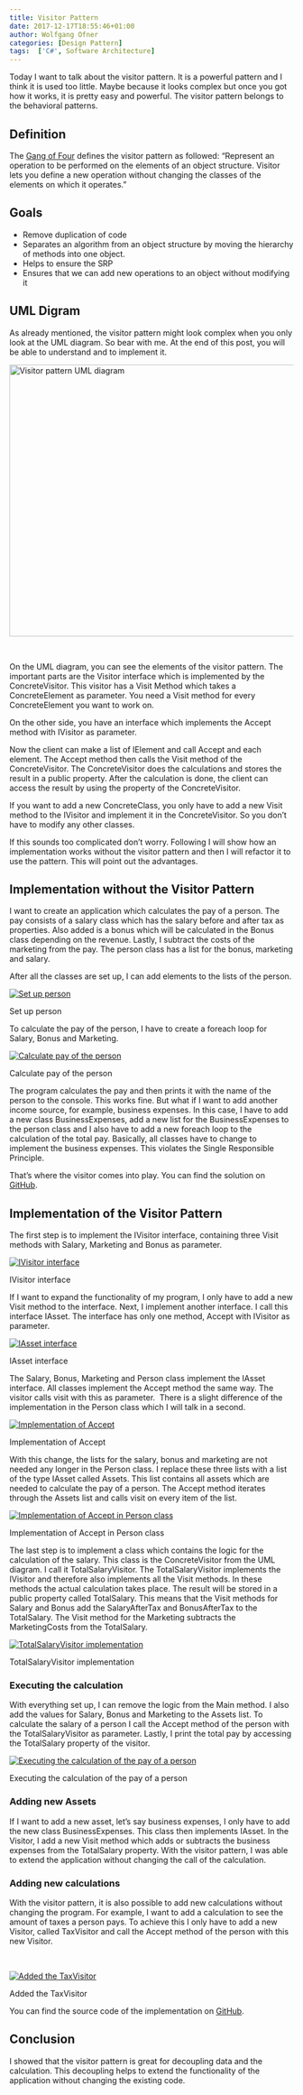 ```yaml
---
title: Visitor Pattern
date: 2017-12-17T18:55:46+01:00
author: Wolfgang Ofner
categories: [Design Pattern]
tags:  ['C#', Software Architecture]
---
```

Today I want to talk about the visitor pattern. It is a powerful pattern and I think it is used too little. Maybe because it looks complex but once you got how it works, it is pretty easy and powerful. The visitor pattern belongs to the behavioral patterns.

## Definition

The <a href="http://www.dofactory.com/net/visitor-design-pattern" target="_blank" rel="noopener">Gang of Four</a> defines the visitor pattern as followed: &#8220;Represent an operation to be performed on the elements of an object structure. Visitor lets you define a new operation without changing the classes of the elements on which it operates.&#8221;

## Goals

  * Remove duplication of code
  * Separates an algorithm from an object structure by moving the hierarchy of methods into one object.
  * Helps to ensure the SRP
  * Ensures that we can add new operations to an object without modifying it

## UML Digram

As already mentioned, the visitor pattern might look complex when you only look at the UML diagram. So bear with me. At the end of this post, you will be able to understand and to implement it.

[<img loading="lazy" class="aligncenter wp-image-492" src="/assets/img/posts/2017/12/Visitor-pattern-UML-diagram.jpg" alt="Visitor pattern UML diagram" width="700" height="482" />](/assets/img/posts/2017/12/Visitor-pattern-UML-diagram.jpg)

&nbsp;

On the UML diagram, you can see the elements of the visitor pattern. The important parts are the Visitor interface which is implemented by the ConcreteVisitor. This visitor has a Visit Method which takes a ConcreteElement as parameter. You need a Visit method for every ConcreteElement you want to work on.

On the other side, you have an interface which implements the Accept method with IVisitor as parameter.

Now the client can make a list of IElement and call Accept and each element. The Accept method then calls the Visit method of the ConcreteVisitor. The ConcreteVisitor does the calculations and stores the result in a public property. After the calculation is done, the client can access the result by using the property of the ConcreteVisitor.

If you want to add a new ConcreteClass, you only have to add a new Visit method to the IVisitor and implement it in the ConcreteVisitor. So you don&#8217;t have to modify any other classes.

If this sounds too complicated don&#8217;t worry. Following I will show how an implementation works without the visitor pattern and then I will refactor it to use the pattern. This will point out the advantages.

## Implementation without the Visitor Pattern

I want to create an application which calculates the pay of a person. The pay consists of a salary class which has the salary before and after tax as properties. Also added is a bonus which will be calculated in the Bonus class depending on the revenue. Lastly, I subtract the costs of the marketing from the pay. The person class has a list for the bonus, marketing and salary.

After all the classes are set up, I can add elements to the lists of the person.

<div class="col-12 col-sm-10 aligncenter">
  <a href="/assets/img/posts/2017/12/Set-up-person.jpg"><img loading="lazy" src="/assets/img/posts/2017/12/Set-up-person.jpg" alt="Set up person" /></a>
  
  <p>
    Set up person
  </p>
</div>

To calculate the pay of the person, I have to create a foreach loop for Salary, Bonus and Marketing.

<div class="col-12 col-sm-10 aligncenter">
  <a href="/assets/img/posts/2017/12/Calculate-pay-of-the-person.jpg"><img loading="lazy" src="/assets/img/posts/2017/12/Calculate-pay-of-the-person.jpg" alt="Calculate pay of the person" /></a>
  
  <p>
    Calculate pay of the person
  </p>
</div>

The program calculates the pay and then prints it with the name of the person to the console. This works fine. But what if I want to add another income source, for example, business expenses. In this case, I have to add a new class BusinessExpenses, add a new list for the BusinessExpenses to the person class and I also have to add a new foreach loop to the calculation of the total pay. Basically, all classes have to change to implement the business expenses. This violates the Single Responsible Principle.

That’s where the visitor comes into play. You can find the solution on [GitHub](https://github.com/WolfgangOfner/WithoutVisitorPattern).

## Implementation of the Visitor Pattern

The first step is to implement the IVisitor interface, containing three Visit methods with Salary, Marketing and Bonus as parameter.

<div class="col-12 col-sm-10 aligncenter">
  <a href="/assets/img/posts/2017/12/IVisitor.jpg"><img loading="lazy" src="/assets/img/posts/2017/12/IVisitor.jpg" alt="IVisitor interface" /></a>
  
  <p>
    IVisitor interface
  </p>
</div>

If I want to expand the functionality of my program, I only have to add a new Visit method to the interface. Next, I implement another interface. I call this interface IAsset. The interface has only one method, Accept with IVisitor as parameter.

<div class="col-12 col-sm-10 aligncenter">
  <a href="/assets/img/posts/2017/12/IAsset.jpg"><img loading="lazy" src="/assets/img/posts/2017/12/IAsset.jpg" alt="IAsset interface" /></a>
  
  <p>
    IAsset interface
  </p>
</div>

The Salary, Bonus, Marketing and Person class implement the IAsset interface. All classes implement the Accept method the same way. The visitor calls visit with this as parameter.  There is a slight difference of the implementation in the Person class which I will talk in a second.

<div class="col-12 col-sm-10 aligncenter">
  <a href="/assets/img/posts/2017/12/Implementation-of-Accept.jpg"><img loading="lazy" src="/assets/img/posts/2017/12/Implementation-of-Accept.jpg" alt="Implementation of Accept" /></a>
  
  <p>
    Implementation of Accept
  </p>
</div>

With this change, the lists for the salary, bonus and marketing are not needed any longer in the Person class. I replace these three lists with a list of the type IAsset called Assets. This list contains all assets which are needed to calculate the pay of a person. The Accept method iterates through the Assets list and calls visit on every item of the list.

<div class="col-12 col-sm-10 aligncenter">
  <a href="/assets/img/posts/2017/12/Implementation-of-Accept-in-Person-class.jpg"><img loading="lazy" src="/assets/img/posts/2017/12/Implementation-of-Accept-in-Person-class.jpg" alt="Implementation of Accept in Person class" /></a>
  
  <p>
    Implementation of Accept in Person class
  </p>
</div>

The last step is to implement a class which contains the logic for the calculation of the salary. This class is the ConcreteVisitor from the UML diagram. I call it TotalSalaryVisitor. The TotalSalaryVisitor implements the IVisitor and therefore also implements all the Visit methods. In these methods the actual calculation takes place. The result will be stored in a public property called TotalSalary. This means that the Visit methods for Salary and Bonus add the SalaryAfterTax and BonusAfterTax to the TotalSalary. The Visit method for the Marketing subtracts the MarketingCosts from the TotalSalary.

<div class="col-12 col-sm-10 aligncenter">
  <a href="/assets/img/posts/2017/12/TotalSalaryVisitor.jpg"><img loading="lazy" src="/assets/img/posts/2017/12/TotalSalaryVisitor.jpg" alt="TotalSalaryVisitor implementation" /></a>
  
  <p>
    TotalSalaryVisitor implementation
  </p>
</div>

### Executing the calculation

With everything set up, I can remove the logic from the Main method. I also add the values for Salary, Bonus and Marketing to the Assets list. To calculate the salary of a person I call the Accept method of the person with the TotalSalaryVisitor as parameter. Lastly, I print the total pay by accessing the TotalSalary property of the visitor.

<div class="col-12 col-sm-10 aligncenter">
  <a href="/assets/img/posts/2017/12/Executing-the-calculation-of-the-pay-of-a-person.jpg"><img loading="lazy" src="/assets/img/posts/2017/12/Executing-the-calculation-of-the-pay-of-a-person.jpg" alt="Executing the calculation of the pay of a person" /></a>
  
  <p>
    Executing the calculation of the pay of a person
  </p>
</div>

### Adding new Assets

If I want to add a new asset, let&#8217;s say business expenses, I only have to add the new class BusinessExpenses. This class then implements IAsset. In the Visitor, I add a new Visit method which adds or subtracts the business expenses from the TotalSalary property. With the visitor pattern, I was able to extend the application without changing the call of the calculation.

### Adding new calculations

With the visitor pattern, it is also possible to add new calculations without changing the program. For example, I want to add a calculation to see the amount of taxes a person pays. To achieve this I only have to add a new Visitor, called TaxVisitor and call the Accept method of the person with this new Visitor.

&nbsp;

<div class="col-12 col-sm-10 aligncenter">
  <a href="/assets/img/posts/2017/12/Added-the-TaxVisitor.jpg"><img loading="lazy" src="/assets/img/posts/2017/12/Added-the-TaxVisitor.jpg" alt="Added the TaxVisitor" /></a>
  
  <p>
    Added the TaxVisitor
  </p>
</div>

You can find the source code of the implementation on <a href="https://github.com/WolfgangOfner/VisitorPattern" target="_blank" rel="noopener">GitHub</a>.

## Conclusion

I showed that the visitor pattern is great for decoupling data and the calculation. This decoupling helps to extend the functionality of the application without changing the existing code.